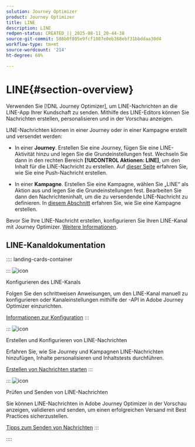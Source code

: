 ```yaml
---
solution: Journey Optimizer
product: Journey Optimizer
title: LINE
description: LINE
redpen-status: CREATED_||_2025-08-11_20-44-38
source-git-commit: 588b0f805e9fcf1087e0eb368ebf31bbddaa30d4
workflow-type: tm+mt
source-wordcount: '214'
ht-degree: 60%

---
```



# LINE{#section-overview}


Verwenden Sie [!DNL Journey Optimizer], um LINE-Nachrichten an die LINE-App Ihrer Kundschaft zu senden. Mithilfe des LINE-Editors können Sie Nachrichten erstellen, personalisieren und in der Vorschau anzeigen.

LINE-Nachrichten können in einer Journey oder in einer Kampagne erstellt und versendet werden:

* In einer **Journey**. Erstellen Sie eine Journey, fügen Sie eine LINE-Aktivität hinzu und legen Sie die Grundeinstellungen fest. Wechseln Sie dann in den rechten Bereich **[!UICONTROL Aktionen: LINE]**, um den Inhalt für die LINE-Nachricht zu erstellen. Auf [dieser Seite](../using/building-journeys/journey-gs.md) erfahren Sie, wie Sie eine Push-Nachricht erstellen.

* In einer **Kampagne**. Erstellen Sie eine Kampagne, wählen Sie „LINE“ als Aktion aus und legen Sie die Grundeinstellungen fest. Bearbeiten Sie dann den Nachrichteninhalt, um die zu versendende LINE-Nachricht zu definieren. In [diesem Abschnitt](../using/campaigns/create-campaign.md#configure) erfahren Sie, wie Sie eine Kampagne erstellen.

Bevor Sie Ihre LINE-Nachricht erstellen, konfigurieren Sie Ihren LINE-Kanal mit Journey Optimizer. [Weitere Informationen](../using/line/line-configuration.md).

## LINE-Kanaldokumentation

:::: landing-cards-container

:::
![icon](https://cdn.experienceleague.adobe.com/icons/gear.svg?lang=de)

Konfigurieren des LINE-Kanals

Folgen Sie den schrittweisen Anweisungen, um den LINE-Kanal manuell zu konfigurieren oder Kanaleinstellungen mithilfe der -API in Adobe Journey Optimizer einzurichten.

[Informationen zur Konfiguration](../using/line/line-configuration.md)
:::

:::
![icon](https://cdn.experienceleague.adobe.com/icons/list-check.svg?lang=de)

Erstellen und Konfigurieren von LINE-Nachrichten

Erfahren Sie, wie Sie Journey und Kampagnen LINE-Nachrichten hinzufügen, Inhalte personalisieren und Inhaltstests durchführen.

[Erstellen von Nachrichten starten](../using/line/create-line.md)
:::

:::
![icon](https://cdn.experienceleague.adobe.com/icons/bullseye.svg?lang=de)

Prüfen und Senden von LINE-Nachrichten

Sie können LINE-Nachrichten in Adobe Journey Optimizer in der Vorschau anzeigen, validieren und senden, um einen erfolgreichen Versand mit Best Practices sicherzustellen.

[Tipps zum Senden von Nachrichten](../using/line/send-line.md)
:::

::::
